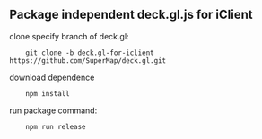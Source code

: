 
## Package independent deck.gl.js for iClient


  clone specify branch of deck.gl:
        
        git clone -b deck.gl-for-iclient https://github.com/SuperMap/deck.gl.git
          
  download dependence
        
        npm install
        
  run package command:
  
        npm run release    
  
  